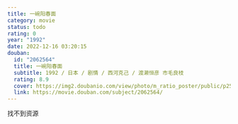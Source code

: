 ```yaml
---
title: 一碗阳春面
category: movie
status: todo
rating: 0
year: "1992"
date: 2022-12-16 03:20:15
douban:
  id: "2062564"
  title: 一碗阳春面
  subtitle: 1992 / 日本 / 剧情 / 西河克己 / 渡濑恒彦 市毛良枝
  rating: 8.9
  cover: https://img2.doubanio.com/view/photo/m_ratio_poster/public/p2552664022.jpg
  link: https://movie.douban.com/subject/2062564/
---
```


找不到资源